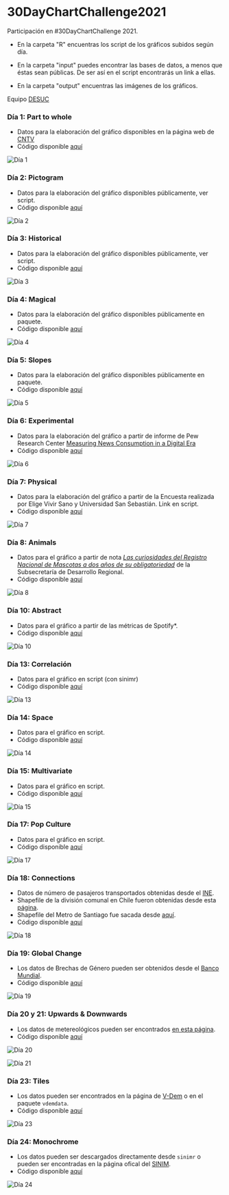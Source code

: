 # 30DayChartChallenge2021
Participación en #30DayChartChallenge 2021.

- En la carpeta "R" encuentras los script de los gráficos subidos según día.

- En la carpeta "input" puedes encontrar las bases de datos, a menos que éstas sean públicas. De ser así en el script encontrarás un link a ellas.

- En la carpeta "output" encuentras las imágenes de los gráficos.

Equipo [DESUC](http://sociologia.uc.cl/desuc/quienes-somos-desuc/)

### Día 1: Part to whole 

- Datos para la elaboración del gráfico disponibles en la página web de [CNTV](https://www.cntv.cl/estudios-y-estadisticas/encuesta-nacional-de-television/)
- Código disponible [aquí](/R/01-part_to_whole.R)

![Día 1](output/01-part-to-whole.png)

### Día 2: Pictogram

- Datos para la elaboración del gráfico disponibles públicamente, ver script.
- Código disponible [aquí](/R/02-pictogram.R)

![Día 2](output/02-pictogram.png)

### Día 3: Historical

- Datos para la elaboración del gráfico disponibles públicamente, ver script.
- Código disponible [aquí](/R/03-historical.R)

![Día 3](output/03-historical.png)

### Día 4: Magical

- Datos para la elaboración del gráfico disponibles públicamente en paquete.
- Código disponible [aquí](/R/04-magical.R)

![Día 4](output/04-magical.png)

### Día 5: Slopes

- Datos para la elaboración del gráfico disponibles públicamente en paquete.
- Código disponible [aquí](/R/05-slopes.R)

![Día 5](output/05-slopes.png)

### Día 6: Experimental

- Datos para la elaboración del gráfico a partir de informe de Pew Research Center 
[Measuring News Consumption in a Digital Era][06-pew]
- Código disponible [aquí](/R/06-experimental.R)

[06-pew]: https://www.journalism.org/2020/12/08/measuring-news-consumption-in-a-digital-era/

![Día 6](output/06-experimental.png)


### Día 7: Physical

- Datos para la elaboración del gráfico a partir de la Encuesta realizada por Elige Vivir Sano y Universidad San Sebastián. Link en script.
- Código disponible [aquí](/R/07-physical.R)

![Día 7](output/07-physical.png)

### Día 8: Animals

- Datos para el gráfico a partir de nota [*Las curiosidades del Registro Nacional de Mascotas a dos años de su obligatoriedad*][08-subdere] de la Subsecretaría de Desarrollo Regional.
- Código disponible [aquí](/R/08-lollipop.R)

[08-subdere]: http://www.subdere.gov.cl/sala-de-prensa/las-curiosidades-del-registro-nacional-de-mascotas-dos-a%C3%B1os-de-su-obligatoriedad

![Día 8](output/08-lollipop_mascotas.png)


### Día 10: Abstract

- Datos para el gráfico a partir de las métricas de Spotify*.
- Código disponible [aquí](/R/10-abstract.R)

![Día 10](output/10-abstract_taylor_swift.png)

### Día 13: Correlación

- Datos para el gráfico en script (con sinimr)
- Código disponible [aquí](/R/13-correlation.R)

![Día 13](output/13-correlation.png)

### Día 14: Space

- Datos para el gráfico en script.
- Código disponible [aquí](/R/14-space.py)

![Día 14](output/14-space.png)

### Día 15: Multivariate

- Datos para el gráfico en script.
- Código disponible [aquí](/R/15-multivariate.R)

![Día 15](output/15-multivariate.png)

### Día 17: Pop Culture

- Datos para el gráfico en script.
- Código disponible [aquí](/R/17-pop_culture.R)

![Día 17](output/17_pop_culture.png)

### Día 18: Connections

- Datos de número de pasajeros transportados obtenidas desde el [INE](https://www.ine.cl/estadisticas/economia/transporte-y-comunicaciones/transporte-y-comunicaciones).
- Shapefile de la división comunal en Chile fueron obtenidas desde esta [página](https://www.bcn.cl/siit/mapas_vectoriales/index_html).
- Shapefile del Metro de Santiago fue sacada desde [aquí](https://ideocuc-ocuc.hub.arcgis.com/datasets/a728b2ad4b6d41359a1d4514ece5f05f_0).
- Código disponible [aquí](/R/18-connections.R)

![Día 18](output/18-connections.png)

### Día 19: Global Change

- Los datos de Brechas de Género pueden ser obtenidos desde el [Banco Mundial](https://tcdata360.worldbank.org/indicators/af52ebe9?country=BRA&indicator=27959&viz=line_chart&years=2006,2020).
- Código disponible [aquí](/R/19-global_change.R)

![Día 19](output/19-global_change.png)

### Día 20 y 21: Upwards & Downwards

- Los datos de metereológicos pueden ser encontrados [en esta página](http://www.cr2.cl).
- Código disponible [aquí](/R/20-upwards.R)

![Día 20](output/20-upwards.gif)

![Día 21](output/21-downwards.gif)

### Día 23: Tiles

- Los datos pueden ser encontrados en la página de [V-Dem](https://www.v-dem.net/en/) o en el paquete `vdemdata`.
- Código disponible [aquí](/R/23-tiles.R)

![Día 23](output/23-tiles.png)

### Día 24: Monochrome

- Los datos pueden ser descargados directamente desde `sinimr` o pueden ser encontradas en la página ofical del [SINIM](http://www.sinim.gov.cl).
- Código disponible [aquí](/R/24-monochrome.R)

![Día 24](output/24-monochrome.png)
